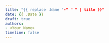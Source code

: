 ```yaml
---
title: "{{ replace .Name "-" " " | title }}"
date: {{ .Date }}
draft: true
authors:
- <Your Name>
timeline: false
---
```

